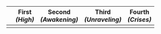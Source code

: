 ||First<br/>*(High)*|Second<br/>*(Awakening)*|Third<br/>*(Unraveling)*|Fourth<br/>*(Crises)*|
|---|---|---|---|---|
||||
